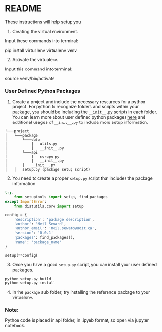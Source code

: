 # README

These instructions will help setup you

1. Creating the virtual environment. 

Input these commands into terminal:

pip install virtualenv
virtualenv venv

2. Activate the virtualenv.

Input this command into terminal:

source venv/bin/activate

### User Defined Python Packages

1. Create a project and include the necessary resources for a python project. For python to recognize folders and scripts within your package, you should be including the `__init__.py` scripts in each folder. You can learn more about user defined python packages [here](https://www.learnpython.org/en/Modules_and_Packages) and additional usages of `__init__.py` to include more setup information.
```
└───project
│   └───package
│       └───data
|           |   utils.py
|           |   __init__.py
│       └───api
|           |   scrape.py
|           |   __init__.py
|       |   __init__.py
│   │   setup.py (package setup script)
```

2. You need to create a proper `setup.py` script that includes the package information.

```py
try:
    from setuptools import setup, find_packages
except ImportError:
    from distutils.core import setup

config = {
    'description': 'package description',
    'author': 'Neil Seward',
    'author_email': 'neil.seward@uoit.ca',
    'version': '0.0.1',
    'packages': find_packages(),
    'name': 'package_name'
}

setup(**config)
```

3. Once you have a good `setup.py` script, you can install your user defined packages.
```
python setup.py build
python setup.py install
```

4. In the `package` sub folder, try installing the reference package to your virtualenv.

### Note:

Python code is placed in api folder, in .ipynb format, so open via jupyter notebook.

